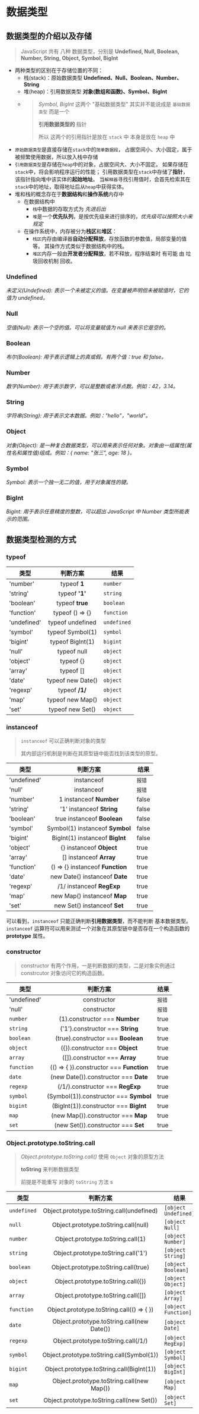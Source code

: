 # 数据类型

## 数据类型的介绍以及存储

> <span class="cor-tip">JavaScript</span> 共有 <span class="cor-da">八种</span> 数据类型，分别是 **Undefined, Null, Boolean,
> Number, String, Object, Symbol, BigInt**

- 两种类型的区别在于存储位置的不同：
  - 栈(<span class="cor-da">stack</span>)：<span class="cor-wa">原始数据类型 **Undefined、Null、Boolean、Number、String** </span>
  - 堆(<span class="cor-da">heap</span>)：<span class="cor-tip">引用数据类型 **对象(数组和函数)、Symbol、BigInt** </span>
  - > _Symbol, BigInt_ 这两个 <span class="cor-wa">"基础数据类型"</span> 其实并不能说成是 `基础数据类型` <span class="cor-da">而是一个</span>
    >
    > **引用数据类型的** <span class="cor-tip">指针</span>
    >
    > 所以 这两个的引用指针是放在 `stack` 中 本身是放在 `heap` 中
- `原始数据类型`是直接存储在`stack`中的`简单数据段`，
  占据空间小、大小固定，属于被频繁使用数据，所以放入栈中存储
- `引用数据类型`是存储在`heap`中的对象，占据空间大、大小不固定。
  如果存储在`stack`中，将会影响程序运行的性能；
  引用数据类型在`stack`中存储了**指针**，该指针指向堆中该实体的**起始地址**。
  当`解释器`寻找引用值时，会首先检索其在`stack`中的地址，取得地址后从`heap`中获得实体。
- 堆和栈的概念存在于**数据结构**和**操作系统**内存中
  - 在数据结构中
    - `栈`中数据的存取方式为 _先进后出_
    - `堆`是一个**优先队列**，是按优先级来进行排序的，_优先级可以按照大小来规定_
  - 在操作系统中，内存被分为**栈区**和**堆区**：
    - `栈区`内存由编译器**自动分配释放**，存放函数的参数值，局部变量的值等。
      其操作方式类似于数据结构中的栈。
    - `堆区`内存一般由**开发者分配释放**，若不释放，程序结束时 <span class="cor-da">有可能</span> 由 <span class="cor-tip">垃圾回收机制</span> 回收。

### <span class="cor-tip">Undefined</span>

_未定义(Undefined): 表示一个未被定义的值。在变量被声明但未被赋值时，它的值为 undefined。_

### <span class="cor-tip">Null</span>

_空值(Null): 表示一个空的值。可以将变量赋值为 null 来表示它是空的。_

### <span class="cor-tip">Boolean</span>

_布尔(Boolean): 用于表示逻辑上的真或假。有两个值：true 和 false。_

### <span class="cor-tip">Number</span>

_数字(Number): 用于表示数字，可以是整数或者浮点数。例如：42，3.14。_

### <span class="cor-tip">String</span>

_字符串(String): 用于表示文本数据。例如："hello"，"world"。_

### <span class="cor-tip">Object</span>

_对象(Object): 是一种复合数据类型，可以用来表示任何对象。对象由一组属性(属性名和属性值)组成。例如：{ name: "张三", age: 18 }。_

### <span class="cor-tip">Symbol</span>

_Symbol: 表示一个独一无二的值，用于对象属性的键。_

### <span class="cor-tip">BigInt</span>

_BigInt: 用于表示任意精度的整数，可以超出 JavaScript 中 Number 类型所能表示的范围。_

## 数据类型检测的方式

### typeof

| 类型        |                                  判断方案                                  | 结果        |
| ----------- | :------------------------------------------------------------------------: | ----------- |
| 'number'    |                  <span class="cor-da">typeof</span> **1**                  | `number`    |
| 'string'    |                 <span class="cor-da">typeof</span> **'1'**                 | `string`    |
| 'boolean'   |                <span class="cor-da">typeof</span> **true**                 | `boolean`   |
| 'function'  |  <span class="cor-da">typeof</span> <span class="cor-tip">() => {}</span>  | `function`  |
| 'undefined' |  <span class="cor-da">typeof</span> <span class="cor-wa">undefined</span>  | `undefined` |
| 'symbol'    | <span class="cor-da">typeof</span> <span class="cor-tip">Symbol(1)</span>  | `symbol`    |
| 'bigint'    | <span class="cor-da">typeof</span> <span class="cor-tip">BigInt(1)</span>  | `bigint`    |
| 'null'      |    <span class="cor-da">typeof</span> <span class="cor-wa">null</span>     | `object`    |
| 'object'    |     <span class="cor-da">typeof</span> <span class="cor-tip">{}</span>     | `object`    |
| 'array'     |     <span class="cor-da">typeof</span> <span class="cor-tip">[]</span>     | `object`    |
| 'date'      | <span class="cor-da">typeof</span> <span class="cor-tip">new Date()</span> | `object`    |
| 'regexp'    |                 <span class="cor-da">typeof</span> **/1/**                 | `object`    |
| 'map'       | <span class="cor-da">typeof</span> <span class="cor-tip">new Map()</span>  | `object`    |
| 'set'       | <span class="cor-da">typeof</span> <span class="cor-tip">new Set()</span>  | `object`    |

### instanceof

> `instanceof` 可以正确判断对象的类型
>
> 其内部运行机制是判断在其原型链中能否找到该类型的原型。

| 类型        |                                         判断方案                                          | 结果   |
| ----------- | :---------------------------------------------------------------------------------------: | ------ |
| 'undefined' |                          <span class="cor-da">instanceof</span>                           | `报错` |
| 'null'      |                          <span class="cor-da">instanceof</span>                           | `报错` |
| 'number'    |     <span class="cor-tip">1</span> <span class="cor-da">instanceof</span> **Number**      | false  |
| 'string'    |    <span class="cor-tip">'1'</span> <span class="cor-da">instanceof</span> **String**     | false  |
| 'boolean'   |   <span class="cor-tip">true</span> <span class="cor-da">instanceof</span> **Boolean**    | false  |
| 'symbol'    | <span class="cor-tip">Symbol(1)</span> <span class="cor-da">instanceof</span> **Symbol**  | false  |
| 'bigint'    | <span class="cor-tip">BigInt(1)</span> <span class="cor-da">instanceof</span> **BigInt**  | false  |
| 'object'    |     <span class="cor-tip">{}</span> <span class="cor-da">instanceof</span> **Object**     | true   |
| 'array'     |     <span class="cor-tip">[]</span> <span class="cor-da">instanceof</span> **Array**      | true   |
| 'function'  | <span class="cor-tip">() => {}</span> <span class="cor-da">instanceof</span> **Function** | true   |
| 'date'      |  <span class="cor-tip">new Date()</span> <span class="cor-da">instanceof</span> **Date**  | true   |
| 'regexp'    |    <span class="cor-tip">/1/</span> <span class="cor-da">instanceof</span> **RegExp**     | true   |
| 'map'       |   <span class="cor-tip">new Map()</span> <span class="cor-da">instanceof</span> **Map**   | true   |
| 'set'       |   <span class="cor-tip">new Set()</span> <span class="cor-da">instanceof</span> **Set**   | true   |

可以看到，`instanceof` 只能正确判断**引用数据类型**，而不能判断 <span class="cor-tip">基本数据类型</span>。  
`instanceof` 运算符可以用来测试一个对象在其原型链中是否存在一个构造函数的 **prototype** 属性。

### constructor

> constructor 有两个作用，一是判断数据的类型，二是对象实例通过
> constrcutor 对象访问它的构造函数。

| 类型        |                                             判断方案                                              | 结果   |
| ----------- | :-----------------------------------------------------------------------------------------------: | ------ |
| 'undefined' |                              <span class="cor-da">constructor</span>                              | `报错` |
| 'null'      |                              <span class="cor-da">constructor</span>                              | `报错` |
| `number`    |      <span class="cor-tip">(1).</span><span class="cor-da">constructor</span> === **Number**      | true   |
| `string`    |     <span class="cor-tip">('1').</span><span class="cor-da">constructor</span> === **String**     | true   |
| `boolean`   |    <span class="cor-tip">(true).</span><span class="cor-da">constructor</span> === **Boolean**    | true   |
| `object`    |     <span class="cor-tip">({}).</span><span class="cor-da">constructor</span> === **Object**      | true   |
| `array`     |      <span class="cor-tip">([]).</span><span class="cor-da">constructor</span> === **Array**      | true   |
| `function`  | <span class="cor-tip">(() => { }).</span><span class="cor-da">constructor</span> === **Function** | true   |
| `date`      |  <span class="cor-tip">(new Date()).</span><span class="cor-da">constructor</span> === **Date**   | true   |
| `regexp`    |     <span class="cor-tip">(/1/).</span><span class="cor-da">constructor</span> === **RegExp**     | true   |
| `symbol`    |  <span class="cor-tip">(Symbol(1)).</span><span class="cor-da">constructor</span> === **Symbol**  | true   |
| `bigint`    |  <span class="cor-tip">(BigInt(1)).</span><span class="cor-da">constructor</span> === **BigInt**  | true   |
| `map`       |   <span class="cor-tip">(new Map()).</span><span class="cor-da">constructor</span> === **Map**    | true   |
| `set`       |   <span class="cor-tip">(new Set()).</span><span class="cor-da">constructor</span> === **Set**    | true   |

### Object.prototype.toString.call

> _Object.prototype.toString.call()_ 使用 `Object` 对象的原型方法
>
> **toString** 来判断数据类型
>
> 前提是不能重写 对象的 `toString` 方法 s

| 类型        |                                              判断方案                                               | 结果                 |
| ----------- | :-------------------------------------------------------------------------------------------------: | -------------------- |
| `undefined` | <span class="cor-da">Object.prototype.toString.call</span>(<span class="cor-tip">undefined</span>)  | `[object Undefined]` |
| `null`      |    <span class="cor-da">Object.prototype.toString.call</span>(<span class="cor-tip">null</span>)    | `[object Null]`      |
| `number`    |     <span class="cor-da">Object.prototype.toString.call</span>(<span class="cor-tip">1</span>)      | `[object Number]`    |
| `string`    |    <span class="cor-da">Object.prototype.toString.call</span>(<span class="cor-tip">'1'</span>)     | `[object String]`    |
| `boolean`   |    <span class="cor-da">Object.prototype.toString.call</span>(<span class="cor-tip">true</span>)    | `[object Boolean]`   |
| `object`    |     <span class="cor-da">Object.prototype.toString.call</span>(<span class="cor-tip">{}</span>)     | `[object Object]`    |
| `array`     |     <span class="cor-da">Object.prototype.toString.call</span>(<span class="cor-tip">[]</span>)     | `[object Array]`     |
| `function`  | <span class="cor-da">Object.prototype.toString.call</span>(<span class="cor-tip">() => { }</span>)  | `[object Function]`  |
| `date`      | <span class="cor-da">Object.prototype.toString.call</span>(<span class="cor-tip">new Date()</span>) | `[object Date]`      |
| `regexp`    |    <span class="cor-da">Object.prototype.toString.call</span>(<span class="cor-tip">/1/</span>)     | `[object RegExp]`    |
| `symbol`    | <span class="cor-da">Object.prototype.toString.call</span>(<span class="cor-tip">Symbol(1)</span>)  | `[object Symbol]`    |
| `bigint`    | <span class="cor-da">Object.prototype.toString.call</span>(<span class="cor-tip">BigInt(1)</span>)  | `[object BigInt]`    |
| `map`       | <span class="cor-da">Object.prototype.toString.call</span>(<span class="cor-tip">new Map()</span>)  | `[object Map]`       |
| `set`       | <span class="cor-da">Object.prototype.toString.call</span>(<span class="cor-tip">new Set()</span>)  | `[object Set]`       |
